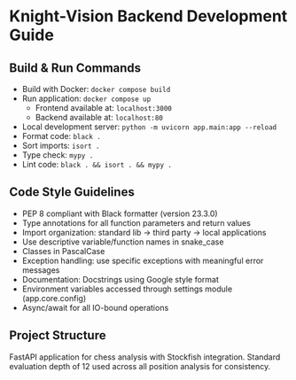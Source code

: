 # Knight-Vision Backend Development Guide

## Build & Run Commands
- Build with Docker: `docker compose build`
- Run application: `docker compose up`
  - Frontend available at: `localhost:3000`
  - Backend available at: `localhost:80`
- Local development server: `python -m uvicorn app.main:app --reload`
- Format code: `black .`
- Sort imports: `isort .`
- Type check: `mypy .`
- Lint code: `black . && isort . && mypy .`

## Code Style Guidelines
- PEP 8 compliant with Black formatter (version 23.3.0)
- Type annotations for all function parameters and return values
- Import organization: standard lib → third party → local applications
- Use descriptive variable/function names in snake_case
- Classes in PascalCase
- Exception handling: use specific exceptions with meaningful error messages
- Documentation: Docstrings using Google style format
- Environment variables accessed through settings module (app.core.config)
- Async/await for all IO-bound operations

## Project Structure
FastAPI application for chess analysis with Stockfish integration.
Standard evaluation depth of 12 used across all position analysis for consistency.